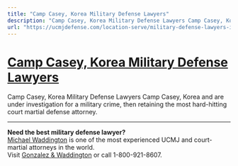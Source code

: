 ```yaml
---
title: "Camp Casey, Korea Military Defense Lawyers"
description: "Camp Casey, Korea Military Defense Lawyers Camp Casey, Korea and are under investigation for a military crime, then retaining the most hard-hitting court martial defense attorney. "
url: "https://ucmjdefense.com/location-serve/military-defense-lawyers-installation/camp-casey-military-defense-lawyer.html"
---
```


# [Camp Casey, Korea Military Defense Lawyers](https://ucmjdefense.com/location-serve/military-defense-lawyers-installation/camp-casey-military-defense-lawyer.html)

Camp Casey, Korea Military Defense Lawyers Camp Casey, Korea and are under investigation for a military crime, then retaining the most hard-hitting court martial defense attorney. 

---

**Need the best military defense lawyer?**  
[Michael Waddington](https://ucmjdefense.com/attorneys/michael-stewart-waddington-partner.html) is one of the most experienced UCMJ and court-martial attorneys in the world.  
Visit [Gonzalez & Waddington](https://ucmjdefense.com) or call 1-800-921-8607.
